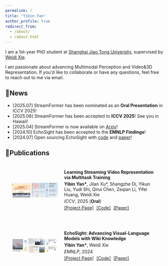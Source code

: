 ```yaml
---
permalink: /
title: "Yibin Yan"
author_profile: true
redirect_from: 
  - /about/
  - /about.html
---
```


<!-- Who Am I?
====== -->
I am a 1st-year PhD student at [Shanghai Jiao Tong University](https://www.sjtu.edu.cn/), supervised by [Weidi Xie](https://weidixie.github.io/index.html).


I am passionate about advancing Multimodal Perception and Video&3D Representation. If you'd like to collaborate or have any questions, feel free to reach out to me via email.

## 🚀News
- [2025.07] StreamFormer has been nominated as an **Oral Presentation** in ICCV 2025!
- [2025.06] StreamFormer has been accepted to **ICCV 2025**! See you in Hawaii!
- [2025.04] StreamFormer is now available on [Arxiv](https://arxiv.org/abs/2504.20041)!
- [2024.10] EchoSight has been accepted to the **EMNLP Findings**!
- [2024.07] Open sourcing EchoSight with [code](https://github.com/Go2Heart/EchoSight) and [paper](https://arxiv.org/abs/2407.12735)!


## 📄Publications

<div style="display: flex; align-items: center; border-radius: 8px; padding: 20px; margin: 20px 0;">
  <div style="flex: 1; margin-right: 20px;">
    <img src="streamformer/static/images/method.png" alt="StreamFormer" style="width: 100%; max-width: 300px; border-radius: 4px;">
  </div>
  <div style="flex: 2;">
    <h4 style="margin-top: 0; margin-bottom: 4px;">Learning Streaming Video Representation via Multitask Training</h4>
    <h4 style="margin: 4px 0; font-weight: normal;"><strong>Yibin Yan*</strong>, Jilan Xu*, Shangzhe Di, Yikun Liu, Yudi Shi, Qirui Chen, Zeqian Li, Yifei Huang, Weidi Xie</h4>
    <h4 style="margin: 4px 0; font-weight: normal;"><em>ICCV</em>, 2025 (<strong>Oral</strong>)</h4>
    <h4 style="margin: 4px 0; font-weight: normal;">
      <a href="/streamformer/" style="margin-right: 5px;">[Project Page]</a>
      <a href="https://github.com/Go2Heart/StreamFormer" style="margin-right: 5px;">[Code]</a>
      <a href="https://arxiv.org/abs/2504.20041">[Paper]</a>
    </h4>
  </div>
</div>
<!-- ### [ICCV 2025 Oral] Learning Streaming Video Representation via Multitask Training
[[Project Page]](/streamformer/) [[Code]](https://github.com/Go2Heart/StreamFormer) [[Paper]](https://arxiv.org/abs/2504.20041) 

<!-- <img src="streamformer/static/images/method.png" alt="StreamFormer" style="width: 100%; max-width: 600px;display: block; margin: 0 auto;"> -->

<div style="display: flex; align-items: center; border-radius: 8px; padding: 20px; margin: 20px 0;">
  <div style="flex: 1; margin-right: 20px;">
    <img src="echosight/static/images/teaser.png" alt="EchoSight" style="width: 100%; max-width: 300px; border-radius: 4px;">
  </div>
  <div style="flex: 2;">
    <h4 style="margin-top: 0; margin-bottom: 4px;">EchoSight: Advancing Visual-Language Models with Wiki Knowledge</h4>
    <h4 style="margin: 4px 0; font-weight: normal;"><strong>Yibin Yan*</strong>, Weidi Xie</h4>
    <h4 style="margin: 4px 0; font-weight: normal;"><em>EMNLP</em>, 2024</h4>
    <h4 style="margin: 4px 0; font-weight: normal;">
      <a href="/echosight/" style="margin-right: 5px;">[Project Page]</a>
      <a href="https://github.com/Go2Heart/EchoSight" style="margin-right: 5px;">[Code]</a>
      <a href="https://arxiv.org/abs/2407.12735">[Paper]</a>
    </h4>
  </div>
</div>

<!-- ### [EMNLP 2024] EchoSight: Advancing Visual-Language Models with Wiki Knowledge
[[Project Page]](/echosight/) [[Code]](https://github.com/Go2Heart/EchoSight) [[Paper]](https://arxiv.org/abs/2407.12735)

<img src="echosight/static/images/teaser.png" alt="EchoSight" style="width: 100%; max-width: 600px;display: block; margin: 0 auto;"> -->

<!-- This is the front page of a website that is powered by the [Academic Pages template](https://github.com/academicpages/academicpages.github.io) and hosted on GitHub pages. [GitHub pages](https://pages.github.com) is a free service in which websites are built and hosted from code and data stored in a GitHub repository, automatically updating when a new commit is made to the respository. This template was forked from the [Minimal Mistakes Jekyll Theme](https://mmistakes.github.io/minimal-mistakes/) created by Michael Rose, and then extended to support the kinds of content that academics have: publications, talks, teaching, a portfolio, blog posts, and a dynamically-generated CV. You can fork [this repository](https://github.com/academicpages/academicpages.github.io) right now, modify the configuration and markdown files, add your own PDFs and other content, and have your own site for free, with no ads! An older version of this template powers my own personal website at [stuartgeiger.com](http://stuartgeiger.com), which uses [this Github repository](https://github.com/staeiou/staeiou.github.io).

A data-driven personal website
======
Like many other Jekyll-based GitHub Pages templates, Academic Pages makes you separate the website's content from its form. The content & metadata of your website are in structured markdown files, while various other files constitute the theme, specifying how to transform that content & metadata into HTML pages. You keep these various markdown (.md), YAML (.yml), HTML, and CSS files in a public GitHub repository. Each time you commit and push an update to the repository, the [GitHub pages](https://pages.github.com/) service creates static HTML pages based on these files, which are hosted on GitHub's servers free of charge.

Many of the features of dynamic content management systems (like Wordpress) can be achieved in this fashion, using a fraction of the computational resources and with far less vulnerability to hacking and DDoSing. You can also modify the theme to your heart's content without touching the content of your site. If you get to a point where you've broken something in Jekyll/HTML/CSS beyond repair, your markdown files describing your talks, publications, etc. are safe. You can rollback the changes or even delete the repository and start over -- just be sure to save the markdown files! Finally, you can also write scripts that process the structured data on the site, such as [this one](https://github.com/academicpages/academicpages.github.io/blob/master/talkmap.ipynb) that analyzes metadata in pages about talks to display [a map of every location you've given a talk](https://academicpages.github.io/talkmap.html).

Getting started
======
1. Register a GitHub account if you don't have one and confirm your e-mail (required!)
2. Fork [this repository](https://github.com/academicpages/academicpages.github.io) by clicking the "fork" button in the top right. 
3. Go to the repository's settings (rightmost item in the tabs that start with "Code", should be below "Unwatch"). Rename the repository "[your GitHub username].github.io", which will also be your website's URL.
4. Set site-wide configuration and create content & metadata (see below -- also see [this set of diffs](http://archive.is/3TPas) showing what files were changed to set up [an example site](https://getorg-testacct.github.io) for a user with the username "getorg-testacct")
5. Upload any files (like PDFs, .zip files, etc.) to the files/ directory. They will appear at https://[your GitHub username].github.io/files/example.pdf.  
6. Check status by going to the repository settings, in the "GitHub pages" section

Site-wide configuration
------
The main configuration file for the site is in the base directory in [_config.yml](https://github.com/academicpages/academicpages.github.io/blob/master/_config.yml), which defines the content in the sidebars and other site-wide features. You will need to replace the default variables with ones about yourself and your site's github repository. The configuration file for the top menu is in [_data/navigation.yml](https://github.com/academicpages/academicpages.github.io/blob/master/_data/navigation.yml). For example, if you don't have a portfolio or blog posts, you can remove those items from that navigation.yml file to remove them from the header. 

Create content & metadata
------
For site content, there is one markdown file for each type of content, which are stored in directories like _publications, _talks, _posts, _teaching, or _pages. For example, each talk is a markdown file in the [_talks directory](https://github.com/academicpages/academicpages.github.io/tree/master/_talks). At the top of each markdown file is structured data in YAML about the talk, which the theme will parse to do lots of cool stuff. The same structured data about a talk is used to generate the list of talks on the [Talks page](https://academicpages.github.io/talks), each [individual page](https://academicpages.github.io/talks/2012-03-01-talk-1) for specific talks, the talks section for the [CV page](https://academicpages.github.io/cv), and the [map of places you've given a talk](https://academicpages.github.io/talkmap.html) (if you run this [python file](https://github.com/academicpages/academicpages.github.io/blob/master/talkmap.py) or [Jupyter notebook](https://github.com/academicpages/academicpages.github.io/blob/master/talkmap.ipynb), which creates the HTML for the map based on the contents of the _talks directory).

**Markdown generator**

I have also created [a set of Jupyter notebooks](https://github.com/academicpages/academicpages.github.io/tree/master/markdown_generator
) that converts a CSV containing structured data about talks or presentations into individual markdown files that will be properly formatted for the Academic Pages template. The sample CSVs in that directory are the ones I used to create my own personal website at stuartgeiger.com. My usual workflow is that I keep a spreadsheet of my publications and talks, then run the code in these notebooks to generate the markdown files, then commit and push them to the GitHub repository.

How to edit your site's GitHub repository
------
Many people use a git client to create files on their local computer and then push them to GitHub's servers. If you are not familiar with git, you can directly edit these configuration and markdown files directly in the github.com interface. Navigate to a file (like [this one](https://github.com/academicpages/academicpages.github.io/blob/master/_talks/2012-03-01-talk-1.md) and click the pencil icon in the top right of the content preview (to the right of the "Raw | Blame | History" buttons). You can delete a file by clicking the trashcan icon to the right of the pencil icon. You can also create new files or upload files by navigating to a directory and clicking the "Create new file" or "Upload files" buttons. 

Example: editing a markdown file for a talk
![Editing a markdown file for a talk](/images/editing-talk.png)

For more info
------
More info about configuring Academic Pages can be found in [the guide](https://academicpages.github.io/markdown/). The [guides for the Minimal Mistakes theme](https://mmistakes.github.io/minimal-mistakes/docs/configuration/) (which this theme was forked from) might also be helpful. -->
